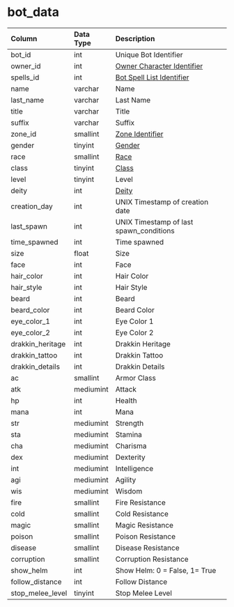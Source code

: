 # bot\_data

| Column | Data Type | Description |
| :--- | :--- | :--- |
| bot\_id | int | Unique Bot Identifier |
| owner\_id | int | [Owner Character Identifier](https://github.com/EQEmu/docs-db-schema/tree/e0eb157dbf5563b03c0faf391abc87ec69239f4a/docs/categories/bots/character_data.md) |
| spells\_id | int | [Bot Spell List Identifier](https://eqemu.gitbook.io/server/categories/spells/bot-spell-list-ids) |
| name | varchar | Name |
| last\_name | varchar | Last Name |
| title | varchar | Title |
| suffix | varchar | Suffix |
| zone\_id | smallint | [Zone Identifier](https://eqemu.gitbook.io/server/categories/zones/zone-list) |
| gender | tinyint | [Gender](https://eqemu.gitbook.io/server/categories/npc/genders) |
| race | smallint | [Race](https://eqemu.gitbook.io/server/categories/npc/race-list) |
| class | tinyint | [Class](https://eqemu.gitbook.io/server/categories/player/class-list) |
| level | tinyint | Level |
| deity | int | [Deity](https://eqemu.gitbook.io/server/categories/player/deity-list) |
| creation\_day | int | UNIX Timestamp of creation date |
| last\_spawn | int | UNIX Timestamp of last spawn\_conditions |
| time\_spawned | int | Time spawned |
| size | float | Size |
| face | int | Face |
| hair\_color | int | Hair Color |
| hair\_style | int | Hair Style |
| beard | int | Beard |
| beard\_color | int | Beard Color |
| eye\_color\_1 | int | Eye Color 1 |
| eye\_color\_2 | int | Eye Color 2 |
| drakkin\_heritage | int | Drakkin Heritage |
| drakkin\_tattoo | int | Drakkin Tattoo |
| drakkin\_details | int | Drakkin Details |
| ac | smallint | Armor Class |
| atk | mediumint | Attack |
| hp | int | Health |
| mana | int | Mana |
| str | mediumint | Strength |
| sta | mediumint | Stamina |
| cha | mediumint | Charisma |
| dex | mediumint | Dexterity |
| int | mediumint | Intelligence |
| agi | mediumint | Agility |
| wis | mediumint | Wisdom |
| fire | smallint | Fire Resistance |
| cold | smallint | Cold Resistance |
| magic | smallint | Magic Resistance |
| poison | smallint | Poison Resistance |
| disease | smallint | Disease Resistance |
| corruption | smallint | Corruption Resistance |
| show\_helm | int | Show Helm: 0 = False, 1= True |
| follow\_distance | int | Follow Distance |
| stop\_melee\_level | tinyint | Stop Melee Level |


